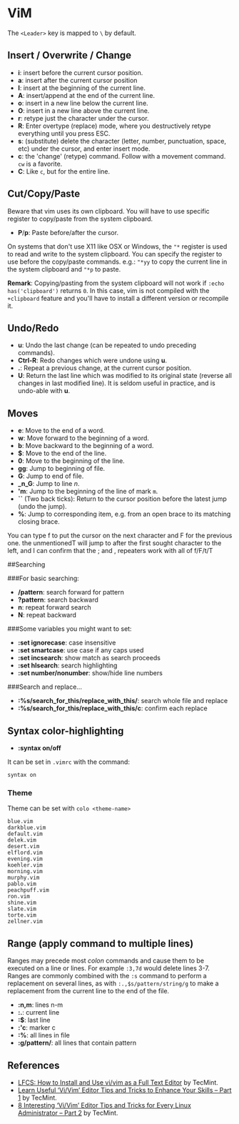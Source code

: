 ViM
=====

The `<Leader>` key is mapped to `\` by default.

## Insert / Overwrite / Change

 - **i**: insert before the current cursor position.
 - **a**: insert after the current cursor position
 - **I**: insert at the beginning of the current line.
 - **A**: insert/append at the end of the current line.
 - **o**: insert in a new line below the current line.
 - **O**: insert in a new line above the current line.
 - **r**: retype just the character under the cursor.
 - **R**: Enter overtype (replace) mode, where you destructively retype everything until you press ESC.
 - **s**: (substitute) delete the character (letter, number, punctuation, space, etc) under the cursor, and enter insert mode.
 - **c**: the 'change' (retype) command. Follow with a movement command. `cw` is a favorite.
 - **C**: Like `c`, but for the entire line.

## Cut/Copy/Paste

Beware that vim uses its own clipboard. You will have to use specific register to copy/paste from the system clipboard.

 - **P**/**p**: Paste before/after the cursor.

On systems that don't use X11 like OSX or Windows, the `"*` register is used to read and write to the system clipboard. You can specify the register to use before the copy/paste commands. e.g.: `"*yy` to copy the current line in the system clipboard and `"*p` to paste.

**Remark**: Copying/pasting from the system clipboard will not work if `:echo has('clipboard')` returns `0`. In this case, vim is not compiled with the `+clipboard` feature and you'll have to install a different version or recompile it.

## Undo/Redo

 - **u**: Undo the last change (can be repeated to undo preceding commands).
 - **Ctrl-R**: Redo changes which were undone using **u**.
 - **.**: Repeat a previous change, at the current cursor position.
 - **U**: Return the last line which was modified to its original state (reverse all changes in last modified line). It is seldom useful in practice, and is undo-able with **u**.

## Moves

 - **e**: Move to the end of a word.
 - **w**: Move forward to the beginning of a word.
 - **b**: Move backward to the beginning of a word.
 - **$**: Move to the end of the line.
 - **0**: Move to the beginning of the line.     
 - **gg**: Jump to beginning of file.
 - **G**: Jump to end of file.
 - **_n_G**: Jump to line _n_.
 - **'m**: Jump to the beginning of the line of mark `m`.
 - **``** (Two back ticks): Return to the cursor position before the latest jump (undo the jump).
 - **%**: Jump to corresponding item, e.g. from an open brace to its matching closing brace.

You can type f<character> to put the cursor on the next character and F<character> for the previous one. the unmentionedT will jump to after the first sought character to the left, and I can confirm that the ; and , repeaters work with all of f/F/t/T

##Searching

###For basic searching:

 - **/pattern**: search forward for pattern
 - **?pattern**: search backward
 - **n**: repeat forward search
 - **N**: repeat backward

###Some variables you might want to set:

 - **:set ignorecase**: case insensitive
 - **:set smartcase**: use case if any caps used
 - **:set incsearch**: show match as search proceeds
 - **:set hlsearch**: search highlighting
 - **:set number/nonumber**: show/hide line numbers

###Search and replace...

 - **:%s/search_for_this/replace_with_this/**: search whole file and replace
 - **:%s/search_for_this/replace_with_this/c**: confirm each replace

## Syntax color-highlighting

 - **:syntax on/off**

It can be set in `.vimrc` with the command:

	syntax on

### Theme

Theme can be set with `colo <theme-name>`

```
blue.vim
darkblue.vim
default.vim
delek.vim
desert.vim
elflord.vim
evening.vim
koehler.vim
morning.vim
murphy.vim
pablo.vim
peachpuff.vim
ron.vim
shine.vim
slate.vim
torte.vim
zellner.vim
```

## Range (apply command to multiple lines)

Ranges may precede most _colon_ commands and cause them to be executed on a line or lines. For example `:3,7d` would delete lines 3-7. Ranges are commonly combined with the `:s` command to perform a replacement on several lines, as with `:.,$s/pattern/string/g` to make a replacement from the current line to the end of the file.

 - **:n,m**: lines n-m
 - **:.**: current line
 - **:$**: last line
 - **:'c**: marker c
 - **:%**: all lines in file
 - **:g/pattern/**: all lines that contain pattern

## References

- [LFCS: How to Install and Use vi/vim as a Full Text Editor](http://www.tecmint.com/vi-editor-usage/) by TecMint.
- [Learn Useful ‘Vi/Vim’ Editor Tips and Tricks to Enhance Your Skills – Part 1](http://www.tecmint.com/learn-vi-and-vim-editor-tips-and-tricks-in-linux/) by TecMint.
- [8 Interesting ‘Vi/Vim’ Editor Tips and Tricks for Every Linux Administrator – Part 2](http://www.tecmint.com/how-to-use-vi-and-vim-editor-in-linux/) by TecMint.
